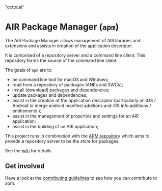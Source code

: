  "octocat"

# AIR Package Manager (`apm`)

The AIR Package Manager allows management of AIR libraries and extensions and assists in creation of the application descriptor.

It is comprised of a repository server and a command line client. This repository forms the source of the command line client.

The goals of `apm` are to:

- be command line tool for macOS and Windows;
- read from a repository of packages (ANEs and SWCs);
- install (download) packages and dependencies;
- update packages and dependencies;
- assist in the creation of the application descriptor (particularly on iOS / Android to merge android manifest additions and iOS info additions / entitlements );
- assist in the management of properties and settings for an AIR application;
- assist in the building of an AIR application;

This project runs in combination with the [APM repository](https://github.com/airsdk/apm-repository) which aims to provide a repository server to be the store for packages.

See the [wiki](https://github.com/airsdk/apm/wiki) for details.

## Get involved

Have a look at the [contributing guidelines](https://github.com/airsdk/apm/blob/master/.github/CONTRIBUTING.md) to see how you can contribute to apm.
